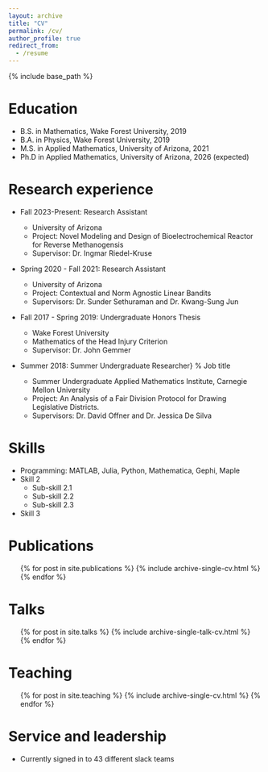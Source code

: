 ```yaml
---
layout: archive
title: "CV"
permalink: /cv/
author_profile: true
redirect_from:
  - /resume
---
```


{% include base_path %}

Education
======
* B.S. in Mathematics, Wake Forest University, 2019
* B.A. in Physics, Wake Forest University, 2019
* M.S. in Applied Mathematics, University of Arizona, 2021
* Ph.D in Applied Mathematics, University of Arizona, 2026 (expected)

Research experience
======
* Fall 2023-Present: Research Assistant
  * University of Arizona
  * Project: Novel Modeling and Design of Bioelectrochemical Reactor for Reverse Methanogensis
  * Supervisor: Dr. Ingmar Riedel-Kruse

* Spring 2020 - Fall 2021: Research Assistant
  * University of Arizona
  * Project: Contextual and Norm Agnostic Linear Bandits
  * Supervisors: Dr. Sunder Sethuraman and Dr. Kwang-Sung Jun
 
 * Fall 2017 - Spring 2019: Undergraduate Honors Thesis
    * Wake Forest University
    * Mathematics of the Head Injury Criterion
    * Supervisor: Dr. John Gemmer
      
* Summer 2018: Summer Undergraduate Researcher} % Job title
    * Summer Undergraduate Applied Mathematics Institute, Carnegie Mellon University
    * Project: An Analysis of a Fair Division Protocol for Drawing Legislative Districts.
    * Supervisors: Dr. David Offner and Dr. Jessica De Silva
  
Skills
======
* Programming: MATLAB, Julia, Python, Mathematica, Gephi, Maple
* Skill 2
  * Sub-skill 2.1
  * Sub-skill 2.2
  * Sub-skill 2.3
* Skill 3

Publications
======
  <ul>{% for post in site.publications %}
    {% include archive-single-cv.html %}
  {% endfor %}</ul>

  
Talks
======
  <ul>{% for post in site.talks %}
    {% include archive-single-talk-cv.html %}
  {% endfor %}</ul>
  
Teaching
======
  <ul>{% for post in site.teaching %}
    {% include archive-single-cv.html %}
  {% endfor %}</ul>
  
Service and leadership
======
* Currently signed in to 43 different slack teams
